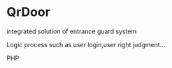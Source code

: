 # QrDoor
integrated solution of entrance guard system

Logic process such as user login,user right judgment...

PHP